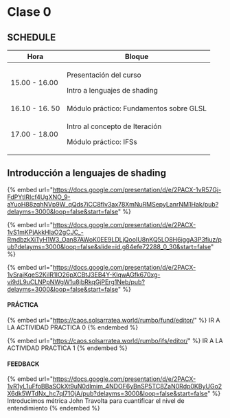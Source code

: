 # Clase 0

## SCHEDULE

| Hora           | Bloque                                                            |
| -------------- | ----------------------------------------------------------------- |
| 15.00 - 16.00  | <p>Presentación del curso</p><p>Intro a lenguajes de shading</p>  |
| 16.10 - 16. 50 | Módulo práctico: Fundamentos sobre GLSL                           |
| 17.00 - 18.00  | <p>Intro al concepto de Iteración</p><p>Módulo práctico: IFSs</p> |

## Introducción a lenguajes de shading

{% embed url="https://docs.google.com/presentation/d/e/2PACX-1vR57Gj-FdPYtIRIcf4UgXNO_9-aYuoH88zqhNVp9W_qQds7iCC8flv3ax78XmNuRMSepyLanrNM1Hak/pub?delayms=3000&loop=false&start=false" %}

{% embed url="https://docs.google.com/presentation/d/e/2PACX-1vS1mKPjAkkHIaO2gCJC_-RmdbzkXiTyH1W3_Oan87AWoK0EE9LDLjQooIU8nKQ5LO8H6iggA3P3fiuz/pub?delayms=3000&loop=false&slide=id.g84efe72288_0_30&start=false" %}

{% embed url="https://docs.google.com/presentation/d/e/2PACX-1vSrajKqeS2KiIR1IO26pXCBtJ3EB4Y-KlqwAGfk670xg-vi9dL9uCLNPpNWgW1u8jbRkqGjPErg1Neb/pub?delayms=3000&loop=false&start=false" %}

#### PRÁCTICA

{% embed url="https://caos.solsarratea.world/rumbo/fund/editor/" %}
IR A LA ACTIVIDAD PRACTICA 0
{% endembed %}

{% embed url="https://caos.solsarratea.world/rumbo/ifs/editor/" %}
IR A LA ACTIVIDAD PRACTICA 1
{% endembed %}



#### FEEDBACK

{% embed url="https://docs.google.com/presentation/d/e/2PACX-1vR1yL1uFfoBBaSOkXt9uN0dlmim_4NDOF6yBnSP5TC8ZaN0Rdp0KByUGo2X6dk5WTdNx_hc7ql71OjA/pub?delayms=3000&loop=false&start=false" %}
Introducimos métrica John Travolta para cuantificar el nivel de entendimiento
{% endembed %}
